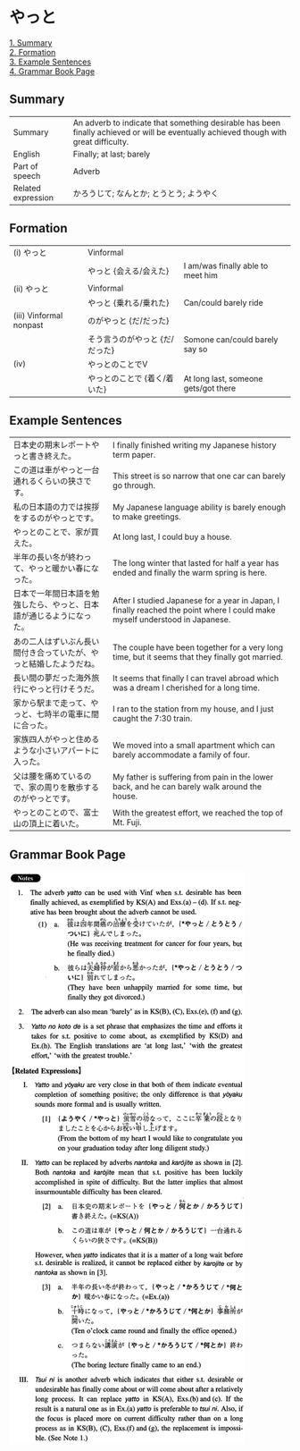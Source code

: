 # やっと

[1. Summary](#summary)<br>
[2. Formation](#formation)<br>
[3. Example Sentences](#example-sentences)<br>
[4. Grammar Book Page](#grammar-book-page)<br>


## Summary

<table><tr>   <td>Summary</td>   <td>An adverb to indicate that something desirable has been finally achieved or will be eventually achieved though with great difficulty.</td></tr><tr>   <td>English</td>   <td>Finally; at last; barely</td></tr><tr>   <td>Part of speech</td>   <td>Adverb</td></tr><tr>   <td>Related expression</td>   <td>かろうじて; なんとか; とうとう; ようやく</td></tr></table>

## Formation

<table class="table"><tbody><tr class="tr head"><td class="td"><span class="numbers">(i)</span> <span class="concept">やっと</span></td><td class="td"><span>Vinformal</span><span class="concept"></span></td><td class="td"></td></tr><tr class="tr"><td class="td"></td><td class="td"><span class="concept">やっと</span><span> {会える/会えた}</span></td><td class="td"><span>I am/was finally able to meet him</span></td></tr><tr class="tr head"><td class="td"><span class="numbers">(ii)</span> <span class="concept">やっと</span></td><td class="td"><span>Vinformal</span><span class="concept"></span></td><td class="td"></td></tr><tr class="tr"><td class="td"></td><td class="td"><span class="concept">やっと</span><span> {乗れる/乗れた}</span></td><td class="td"><span>Can/could barely ride</span></td></tr><tr class="tr head"><td class="td"><span class="numbers">(iii)</span> <span class="bold">Vinformal nonpast</span></td><td class="td"><span class="concept">のがやっと</span><span> {だ/だった}</span></td><td class="td"></td></tr><tr class="tr"><td class="td"></td><td class="td"><span>そう言う</span><span class="concept">のがやっと</span><span> {だ/だった}</span></td><td class="td"><span>Somone can/could barely say so</span></td></tr><tr class="tr head"><td class="td"><span class="numbers">(iv)</span> </td><td class="td"><span class="concept">やっとのことで</span><span>V</span></td><td class="td"></td></tr><tr class="tr"><td class="td"></td><td class="td"><span class="concept">やっとのことで</span><span> {着く/着いた}</span></td><td class="td"><span>At long last, someone gets/got there</span></td></tr></tbody></table>

## Example Sentences

<table><tr>   <td>日本史の期末レポートやっと書き終えた。</td>   <td>I finally finished writing my Japanese history term paper.</td></tr><tr>   <td>この道は車がやっと一台通れるくらいの狭さです。</td>   <td>This street is so narrow that one car can barely go through.</td></tr><tr>   <td>私の日本語の力では挨拶をするのがやっとです。</td>   <td>My Japanese language ability is barely enough to make greetings.</td></tr><tr>   <td>やっとのことで、家が買えた。</td>   <td>At long last, I could buy a house.</td></tr><tr>   <td>半年の長い冬が終わって、やっと暖かい春になった。</td>   <td>The long winter that lasted for half a year has ended and finally the warm spring is here.</td></tr><tr>   <td>日本で一年間日本語を勉強したら、やっと、日本語が通じるようになった。</td>   <td>After I studied Japanese for a year in Japan, I finally reached the point where I could make myself understood in Japanese.</td></tr><tr>   <td>あの二人はずいぶん長い間付き合っていたが、やっと結婚したようだね。</td>   <td>The couple have been together for a very long time, but it seems that they finally got married.</td></tr><tr>   <td>長い間の夢だった海外旅行にやっと行けそうだ。</td>   <td>It seems that finally I can travel abroad which was a dream I cherished for a long time.</td></tr><tr>   <td>家から駅まで走って、やっと、七時半の電車に間に合った。</td>   <td>I ran to the station from my house, and I just caught the 7:30 train.</td></tr><tr>   <td>家族四人がやっと住めるような小さいアパートに入った。</td>   <td>We moved into a small apartment which can barely accommodate a family of four.</td></tr><tr>   <td>父は腰を痛めているので、家の周りを散歩するのがやっとです。</td>   <td>My father is suffering from pain in the lower back, and he can barely walk around the house.</td></tr><tr>   <td>やっとのことので、富士山の頂上に着いた。</td>   <td>With the greatest effort, we reached the top of Mt. Fuji.</td></tr></table>

## Grammar Book Page

![](../img/Intermediateやっと.png)

